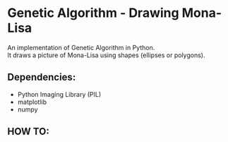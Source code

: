# Genetic Algorithm - Drawing Mona-Lisa

An implementation of Genetic Algorithm in Python.  
It draws a picture of Mona-Lisa using shapes (ellipses or polygons).

## Dependencies:
- Python Imaging Library (PIL)
- matplotlib
- numpy

## HOW TO:
